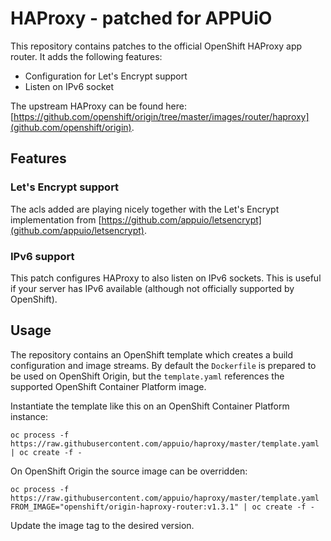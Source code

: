 # HAProxy - patched for APPUiO

This repository contains patches to the official OpenShift HAProxy app router.
It adds the following features:

* Configuration for Let's Encrypt support
* Listen on IPv6 socket

The upstream HAProxy can be found here: [https://github.com/openshift/origin/tree/master/images/router/haproxy](github.com/openshift/origin).

## Features

### Let's Encrypt support

The acls added are playing nicely together with the Let's Encrypt implementation
from [https://github.com/appuio/letsencrypt](github.com/appuio/letsencrypt).

### IPv6 support

This patch configures HAProxy to also listen on IPv6 sockets. This is useful
if your server has IPv6 available (although not officially supported by OpenShift).

## Usage

The repository contains an OpenShift template which creates a build configuration
and image streams. By default the `Dockerfile` is prepared to be used on OpenShift
Origin, but the `template.yaml` references the supported OpenShift Container
Platform image.

Instantiate the template like this on an OpenShift Container Platform instance:

```
oc process -f https://raw.githubusercontent.com/appuio/haproxy/master/template.yaml | oc create -f -
```

On OpenShift Origin the source image can be overridden:

```
oc process -f https://raw.githubusercontent.com/appuio/haproxy/master/template.yaml FROM_IMAGE="openshift/origin-haproxy-router:v1.3.1" | oc create -f -
```

Update the image tag to the desired version.
